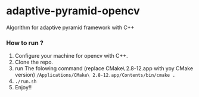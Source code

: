 # adaptive-pyramid-opencv
Algorithm for adaptive pyramid framework with C++


### How to run ? 
1) Configure your machine for opencv with C++.  
2) Clone the repo.  
3) run The folowing command (replace CMake\ 2.8-12.app with yoy CMake version) ` /Applications/CMake\ 2.8-12.app/Contents/bin/cmake . `  
4) `./run.sh`  
5) Enjoy!!  
